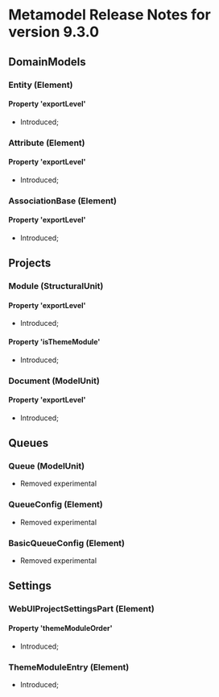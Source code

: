 # Metamodel Release Notes for version 9.3.0

## DomainModels

### Entity (Element)


#### Property 'exportLevel'
* Introduced; 

### Attribute (Element)


#### Property 'exportLevel'
* Introduced; 

### AssociationBase (Element)


#### Property 'exportLevel'
* Introduced; 

## Projects

### Module (StructuralUnit)


#### Property 'exportLevel'
* Introduced; 

#### Property 'isThemeModule'
* Introduced; 

### Document (ModelUnit)


#### Property 'exportLevel'
* Introduced; 

## Queues

### Queue (ModelUnit)
* Removed experimental


### QueueConfig (Element)
* Removed experimental


### BasicQueueConfig (Element)
* Removed experimental


## Settings

### WebUIProjectSettingsPart (Element)


#### Property 'themeModuleOrder'
* Introduced; 

### ThemeModuleEntry (Element)
* Introduced; 

